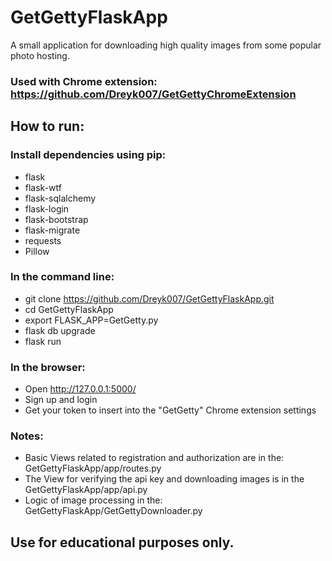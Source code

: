 # GetGettyFlaskApp
A small application for downloading high quality images from some popular photo hosting.

### Used with Chrome extension: https://github.com/Dreyk007/GetGettyChromeExtension

## How to run:

### Install dependencies using pip:
* flask
* flask-wtf
* flask-sqlalchemy
* flask-login
* flask-bootstrap
* flask-migrate
* requests
* Pillow

### In the command line:
* git clone https://github.com/Dreyk007/GetGettyFlaskApp.git
* cd GetGettyFlaskApp
* export FLASK_APP=GetGetty.py
* flask db upgrade
* flask run

### In the browser:
* Open http://127.0.0.1:5000/
* Sign up and login
* Get your token to insert into the "GetGetty" Chrome extension settings

### Notes:
* Basic Views related to registration and authorization are in the: GetGettyFlaskApp/app/routes.py
* The View for verifying the api key and downloading images is in the GetGettyFlaskApp/app/api.py
* Logic of image processing in the: GetGettyFlaskApp/GetGettyDownloader.py

## Use for educational purposes only.
